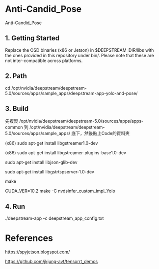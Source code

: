 # Anti-Candid_Pose
Anti-Candid_Pose

## 1. Getting Started
Replace the OSD binaries (x86 or Jetson) in $DEEPSTREAM_DIR/libs with the ones provided in this repository under bin/. Please note that these are not inter-compatible across platforms.

## 2. Path
cd /opt/nvidia/deepstream/deepstream-5.0/sources/apps/sample_apps/deepstream-app-yolo-and-pose/

## 3. Build
先複製 /opt/nvidia/deepstream/deepstream-5.0/sources/apps/apps-common 到 /opt/nvidia/deepstream/deepstream-5.0/sources/apps/sample_apps/ 底下，然後貼上Code的資料夾

(x86)
sudo apt-get install libgstreamer1.0-dev

(x86)
sudo apt-get install libgstreamer-plugins-base1.0-dev

sudo apt-get install libjson-glib-dev

sudo apt-get install libgstrtspserver-1.0-dev

make

CUDA_VER=10.2 make -C nvdsinfer_custom_impl_Yolo

## 4. Run
./deepstream-app -c deepstream_app_config.txt


# References
https://spyjetson.blogspot.com/

https://github.com/jkjung-avt/tensorrt_demos


